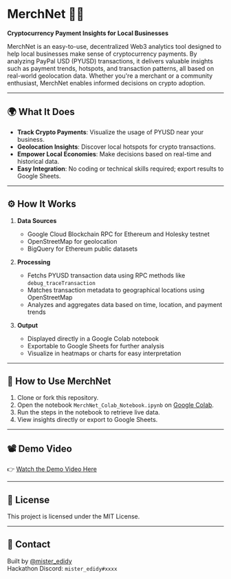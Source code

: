 # MerchNet 🚀💸  
**Cryptocurrency Payment Insights for Local Businesses**

MerchNet is an easy-to-use, decentralized Web3 analytics tool designed to help local businesses make sense of cryptocurrency payments. By analyzing PayPal USD (PYUSD) transactions, it delivers valuable insights such as payment trends, hotspots, and transaction patterns, all based on real-world geolocation data. Whether you're a merchant or a community enthusiast, MerchNet enables informed decisions on crypto adoption.

---

## 🌍 What It Does

- **Track Crypto Payments**: Visualize the usage of PYUSD near your business.
- **Geolocation Insights**: Discover local hotspots for crypto transactions.
- **Empower Local Economies**: Make decisions based on real-time and historical data.
- **Easy Integration**: No coding or technical skills required; export results to Google Sheets.

---

## ⚙️ How It Works

1. **Data Sources**  
   - Google Cloud Blockchain RPC for Ethereum and Holesky testnet
   - OpenStreetMap for geolocation
   - BigQuery for Ethereum public datasets

2. **Processing**  
   - Fetchs PYUSD transaction data using RPC methods like `debug_traceTransaction`
   - Matches transaction metadata to geographical locations using OpenStreetMap
   - Analyzes and aggregates data based on time, location, and payment trends

3. **Output**  
   - Displayed directly in a Google Colab notebook
   - Exportable to Google Sheets for further analysis
   - Visualize in heatmaps or charts for easy interpretation

---

## 🚀 How to Use MerchNet

1. Clone or fork this repository.
2. Open the notebook `MerchNet_Colab_Notebook.ipynb` on [Google Colab](https://colab.research.google.com/).
3. Run the steps in the notebook to retrieve live data.
4. View insights directly or export to Google Sheets.

---

## 📽 Demo Video
👉 [Watch the Demo Video Here](https://youtube.com/yourlink)

---

## 📜 License

This project is licensed under the MIT License.

---

## 🔗 Contact

Built by [@mister_edidy](https://x.com/mister_edidy)  
Hackathon Discord: `mister_edidy#xxxx`
